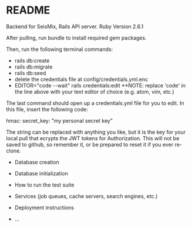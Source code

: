 # README
Backend for SeisMix, Rails API server. Ruby Version 2.6.1

After pulling, run bundle to install required gem packages.

Then, run the following terminal commands:

- rails db:create
- rails db:migrate
- rails db:seed
- delete the credentials file at config/credentials.yml.enc
- EDITOR="code --wait" rails credentials:edit
**NOTE: replace 'code' in the line above with your text editor of choice (e.g. atom, vim, etc.)

The last command should open up a credentials.yml file for you to edit. In this file, insert the following code:

hmac:
  secret_key: "my personal secret key"

The string can be replaced with anything you like, but it is the key for your local pull that ecrypts the JWT tokens for Authorization. This will not be saved to github, so remember it, or be prepared to reset it if you ever re-clone.


* Database creation

* Database initialization

* How to run the test suite

* Services (job queues, cache servers, search engines, etc.)

* Deployment instructions

* ...
